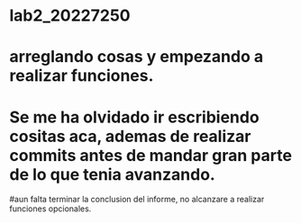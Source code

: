 # lab2_20227250
# arreglando cosas y empezando a realizar funciones.
# Se me ha olvidado ir escribiendo cositas aca, ademas de realizar commits antes de mandar gran parte de lo que tenia avanzando.
#aun falta terminar la conclusion del informe, no alcanzare a realizar funciones opcionales.
